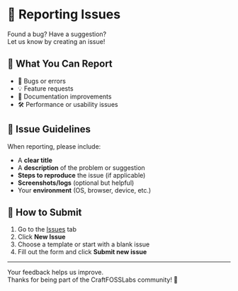# 🐞 Reporting Issues

Found a bug? Have a suggestion?  
Let us know by creating an issue!

## 🧭 What You Can Report

- 🐛 Bugs or errors
- 💡 Feature requests
- 📝 Documentation improvements
- 🛠 Performance or usability issues

## 📝 Issue Guidelines

When reporting, please include:

- A **clear title**
- A **description** of the problem or suggestion
- **Steps to reproduce** the issue (if applicable)
- **Screenshots/logs** (optional but helpful)
- Your **environment** (OS, browser, device, etc.)

## 🚀 How to Submit

1. Go to the [Issues](../../issues) tab
2. Click **New Issue**
3. Choose a template or start with a blank issue
4. Fill out the form and click **Submit new issue**

---

Your feedback helps us improve.  
Thanks for being part of the CraftFOSSLabs community! 💙
